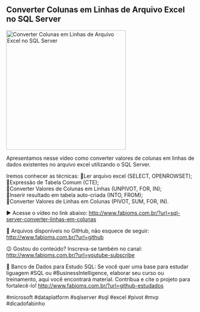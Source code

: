 ## Converter Colunas em Linhas de Arquivo Excel no SQL Server

<img src="https://fabioms.com.br//uploads/youtube/_cJZpTPzbSk.png" alt="Converter Colunas em Linhas de Arquivo Excel no SQL Server" title="SQL Server" width="320"/>

Apresentamos nesse vídeo como converter valores de colunas em linhas de dados existentes no arquivo excel utilizando o SQL Server. 

Iremos conhecer as técnicas:
🔹Ler arquivo excel (SELECT, OPENROWSET);  
🔹Expressão de Tabela Comum (CTE);  
🔹Converter Valores de Colunas em Linhas (UNPIVOT, FOR, IN);  
🔹Inserir resultado em tabela auto-criada (INTO, FROM);  
🔹Converter Valores de Linhas em Colunas (PIVOT, SUM, FOR, IN).  

▶️ Acesse o vídeo no link abaixo:
http://www.fabioms.com.br/?url=sql-server-converter-linhas-em-colunas

📁 Arquivos disponíveis no GitHub, não esquece de seguir:
http://www.fabioms.com.br/?url=github

😉 Gostou do conteúdo? Inscreva-se também no canal:
http://www.fabioms.com.br/?url=youtube-subscribe 

🎁 Banco de Dados para Estudo SQL:
Se você quer uma base para estudar liguagem #SQL ou #BusinessIntelligence, elaborar seu curso ou treinamento, aqui você encontrará material. 
Contribua e cite o projeto para fortalecê-lo!
http://www.fabioms.com.br/?url=github-estudados

#microsoft #dataplatform #sqlserver #sql #excel #pivot #mvp #dicadofabinho
